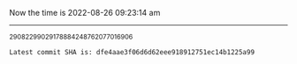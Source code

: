 Now the time is 2022-08-26 09:23:14 am

---

<small>29082299029178884248762077016906</small>

```txt
Latest commit SHA is: dfe4aae3f06d6d62eee918912751ec14b1225a99
```
